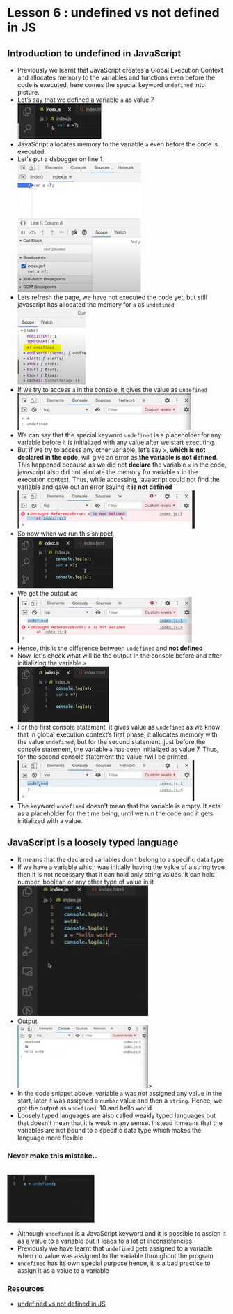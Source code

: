 # Lesson 6 : undefined vs not defined in JS
## Introduction to undefined in JavaScript 
- Previously we learnt that JavaScript creates a Global Execution Context and allocates memory to the variables and functions even before the code is executed, here comes the special keyword `undefined` into picture.
- Let’s say that we defined a variable `a` as value 7
<br><img src="images/img1.PNG">
- JavaScript allocates memory to the variable `a` even before the code is executed.
- Let's put a debugger on line 1
<br><img src="images/img2.PNG">
- Lets refresh the page, we have not executed the code yet, but still javascript has allocated the memory for `a` as `undefined`
<br><img src="images/img3.PNG">
- If we try to access `a` in the console, it gives the value as `undefined`
<br><img src="images/img4.PNG">
- We can say that the special keyword `undefined` is a placeholder for any variable before it is initialized with any value after we start executing.
- But if we try to access any other variable, let’s say `x`, **which is not declared in the code**, will give an error as **the variable is not defined**. This happened because as we did not **declare** the variable `x` in the code, javascript also did not allocate the memory for variable `x` in the execution context. Thus, while accessing, javascript could not find the variable and gave out an error saying **it is not defined**
<br><img src="images/img5.PNG">
- So now when we run this snippet,
<br><img src="images/img6.PNG">
- We get the output as
<br><img src="images/img7.PNG">
- Hence, this is the difference between `undefined` and **not defined**
- Now, let's check what will be the output in the console before and after initializing the variable `a` 
<br><img src="images/img8.PNG">
- For the first console statement, it gives value as `undefined` as we know that in global execution context’s first phase, it allocates memory with the value `undefined`, but for the second statement, just before the console statement, the variable `a` has been initialized as value 7. Thus, for the second console statement the value `7`will be printed.
<br><img src="images/img9.PNG">
- The keyword `undefined` doesn't mean that the variable is empty. It acts as a placeholder for the time being, until we run the code and it gets initialized with a value.



## JavaScript is a loosely typed language
- It means that the declared variables don't belong to a specific data type
- If we have a variable which was initially having the value of a string type then it is not necessary that it can hold only string values. It can hold number, boolean or any other type of value in it
<br><img src="images/code1.png" width=300px height=300px>
- Output
<br><img src="images/output.png" width=300px>>
- In the code snippet above, variable `a` was not assigned any value in the start, later it was assigned a `number` value and then a `string`. Hence, we got the output as `undefined`, 10 and hello world
- Loosely typed languages are also called weakly typed languages but that doesn’t mean that it is weak in any sense. Instead it means that the variables are not bound to a specific data type which makes the language more flexible

 
### Never make this mistake..
<br><img src="images/code2.png" width=200px> 

- Although `undefined` is a JavaScript keyword and it is possible to assign it as a value to a variable but it leads to a lot of inconsistencies
- Previously we have learnt that `undefined` gets assigned to a variable when no value was assigned to the variable throughout the program
- `undefined` has its own special purpose hence, it is a bad practice to assign it as a value to a variable


### Resources
- [undefined vs not defined in JS](https://www.youtube.com/watch?v=B7iF6G3EyIk&list=PLlasXeu85E9cQ32gLCvAvr9vNaUccPVNP&index=7)
